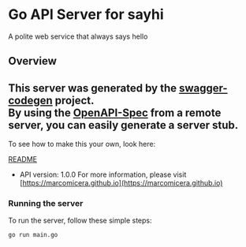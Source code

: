 # Go API Server for sayhi

A polite web service that always says hello

## Overview
This server was generated by the [swagger-codegen](https://github.com/swagger-api/swagger-codegen) project.  
By using the [OpenAPI-Spec](https://github.com/OAI/OpenAPI-Specification) from a remote server, you can easily generate a server stub.  
-

To see how to make this your own, look here:

[README](https://github.com/swagger-api/swagger-codegen/blob/master/README.md)

- API version: 1.0.0
For more information, please visit [https://marcomicera.github.io](https://marcomicera.github.io)


### Running the server
To run the server, follow these simple steps:

```
go run main.go
```

